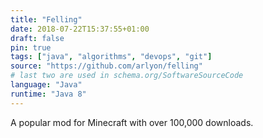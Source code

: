 ```yaml
---
title: "Felling"
date: 2018-07-22T15:37:55+01:00
draft: false
pin: true
tags: ["java", "algorithms", "devops", "git"]
source: "https://github.com/arlyon/felling"
# last two are used in schema.org/SoftwareSourceCode
language: "Java"
runtime: "Java 8"
---
```


A popular mod for Minecraft with over 100,000 downloads.
